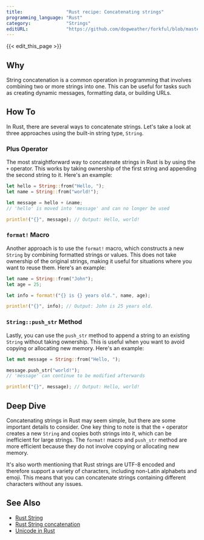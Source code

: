 ```yaml
---
title:                "Rust recipe: Concatenating strings"
programming_language: "Rust"
category:             "Strings"
editURL:              "https://github.com/dogweather/forkful/blob/master/content/en/rust/concatenating-strings.md"
---
```


{{< edit_this_page >}}

## Why

String concatenation is a common operation in programming that involves combining two or more strings into one. This can be useful for tasks such as creating dynamic messages, formatting data, or building URLs.

## How To

In Rust, there are several ways to concatenate strings. Let's take a look at three approaches using the built-in string type, `String`.

### Plus Operator

The most straightforward way to concatenate strings in Rust is by using the `+` operator. This works by taking ownership of the first string and appending the second string to it. Here's an example:

```Rust
let hello = String::from("Hello, ");
let name = String::from("world!");

let message = hello + &name;
// 'hello' is moved into 'message' and can no longer be used

println!("{}", message); // Output: Hello, world!
```

### `format!` Macro

Another approach is to use the `format!` macro, which constructs a new `String` by combining formatted strings or values. This does not take ownership of the original strings, making it useful for situations where you want to reuse them. Here's an example:

```Rust
let name = String::from("John");
let age = 25;

let info = format!("{} is {} years old.", name, age);

println!("{}", info); // Output: John is 25 years old.
```

### `String::push_str` Method

Lastly, you can use the `push_str` method to append a string to an existing `String` without taking ownership. This is useful when you want to avoid copying or allocating new memory. Here's an example:

```Rust
let mut message = String::from("Hello, ");

message.push_str("world!");
// 'message' can continue to be modified afterwards

println!("{}", message); // Output: Hello, world!
```

## Deep Dive

Concatenating strings in Rust may seem simple, but there are some important details to consider. One key thing to note is that the `+` operator creates a new `String` and copies both strings into it, which can be inefficient for large strings. The `format!` macro and `push_str` method are more efficient because they do not involve copying or allocating new memory.

It's also worth mentioning that Rust strings are UTF-8 encoded and therefore support a variety of characters, including non-Latin alphabets and emoji. This means that you can concatenate strings containing different characters without any issues.

## See Also

- [Rust String](https://doc.rust-lang.org/std/string/struct.String.html)
- [Rust String concatenation](https://doc.rust-lang.org/rust-by-example/std/str/concatenate.html)
- [Unicode in Rust](https://doc.rust-lang.org/book/ch08-02-strings.html#unicode-graphemes-and-grapheme-clusters-can-be-problematic-for-latin-letters-too)